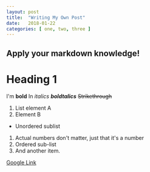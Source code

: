 ```yaml
---
layout: post
title:  "Writing My Own Post"
date:   2018-01-22
categories: [ one, two, three ]
---
```


## Apply your markdown knowledge!

# Heading 1
I'm **bold**
In _italics_
**_boldtalics_**
~~Strikethrough~~

1. List element A
2. Element B
  * Unordered sublist
1. Actual numbers don't matter, just that it's a number
  1. Ordered sub-list
4. And another item.

[Google Link](https://www.google.com)
